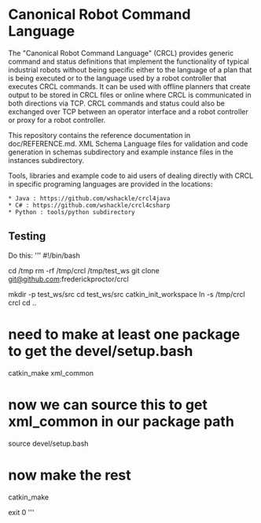 Canonical Robot Command Language
================================

The "Canonical Robot Command Language" (CRCL) provides generic command and status definitions that implement the functionality of typical industrial robots without being specific either to the language of a plan that is being executed or to the language used by a robot controller that executes CRCL commands. It can be used with offline planners that create output to be stored in CRCL files or online where CRCL is communicated in both directions via TCP. CRCL commands and status could also be exchanged over TCP between an operator interface and a robot controller or proxy for a robot controller.

This repository contains the reference documentation  in doc/REFERENCE.md. XML Schema Language files for validation and code generation in schemas subdirectory  and example instance files in the instances subdirectory.

Tools, libraries and example code to aid users of dealing directly with  CRCL in specific programing languages are provided in the locations:

    * Java : https://github.com/wshackle/crcl4java
    * C# : https://github.com/wshackle/crcl4csharp
    * Python : tools/python subdirectory

Testing
-------
Do this:
'''
#!/bin/bash

cd /tmp
rm -rf /tmp/crcl /tmp/test_ws
git clone git@github.com:frederickproctor/crcl

mkdir -p test_ws/src
cd test_ws/src
catkin_init_workspace
ln -s /tmp/crcl crcl
cd ..

# need to make at least one package to get the devel/setup.bash
catkin_make xml_common
# now we can source this to get xml_common in our package path
source devel/setup.bash

# now make the rest
catkin_make

exit 0
'''
